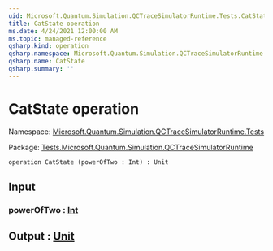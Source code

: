 ```yaml
---
uid: Microsoft.Quantum.Simulation.QCTraceSimulatorRuntime.Tests.CatState
title: CatState operation
ms.date: 4/24/2021 12:00:00 AM
ms.topic: managed-reference
qsharp.kind: operation
qsharp.namespace: Microsoft.Quantum.Simulation.QCTraceSimulatorRuntime.Tests
qsharp.name: CatState
qsharp.summary: ''
---
```


# CatState operation

Namespace: [Microsoft.Quantum.Simulation.QCTraceSimulatorRuntime.Tests](xref:Microsoft.Quantum.Simulation.QCTraceSimulatorRuntime.Tests)

Package: [Tests.Microsoft.Quantum.Simulation.QCTraceSimulatorRuntime](https://nuget.org/packages/Tests.Microsoft.Quantum.Simulation.QCTraceSimulatorRuntime)




```qsharp
operation CatState (powerOfTwo : Int) : Unit
```


## Input

### powerOfTwo : [Int](xref:microsoft.quantum.qsharp.valueliterals#int-literals)





## Output : [Unit](xref:microsoft.quantum.qsharp.valueliterals#unit-literal)

